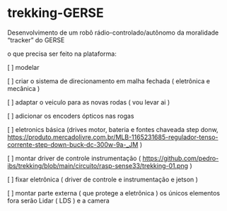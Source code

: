 # trekking-GERSE
Desenvolvimento de um robô rádio-controlado/autônomo da moralidade “tracker”  do GERSE



o que precisa ser feito na plataforma:

[ ] modelar

[ ] criar o sistema de direcionamento em malha fechada ( eletrônica e mecânica )

[ ] adaptar o veiculo para as novas rodas ( vou levar ai ) 

[ ] adicionar os encoders ópticos nas rogas

[ ] eletronics básica (drives motor, bateria e fontes chaveada step donw, https://produto.mercadolivre.com.br/MLB-1165231685-regulador-tenso-corrente-step-down-buck-dc-300w-9a-_JM )

[ ] montar driver de controle instrumentação ( https://github.com/pedro-ibs/trekking/blob/main/circuito/rasp-sense33/trekking-01.png )

[ ] fixar eletrônica ( driver de controle e instrumentação e jetson )

[ ] montar parte externa ( que protege a eletrônica  ) os únicos elementos fora serão Lidar ( LDS )  e a camera 



   
